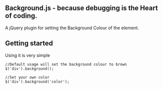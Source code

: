 ## Background.js - because debugging is the Heart of coding.

A jQuery plugin for setting the Background Colour of the element.

## Getting started

Using it is very simple
  
    //Default usage will set the background colour to brown
    $('div').background(); 
    
    //Set your own color
    $('div').background('color'); 
